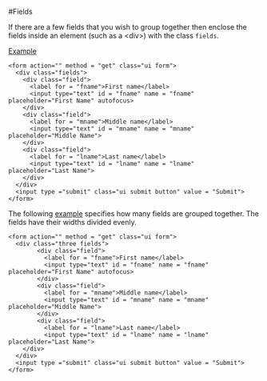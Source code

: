 
#Fields

If there are a few fields that you wish to group together then enclose the fields inside an element (such as a &lt;div&gt;) with the class `fields`.

<a href="archives/Class Htmls/ex2.html" target = "_blank">Example</a>

~~~
<form action="" method = "get" class="ui form">
  <div class="fields">
    <div class="field">
      <label for = "fname">First name</label>
      <input type="text" id = "fname" name = "fname" placeholder="First Name" autofocus>
    </div>
    <div class="field">
      <label for = "mname">Middle name</label>
      <input type="text" id = "mname" name = "mname"  placeholder="Middle Name">
    </div>
    <div class="field">
      <label for = "lname">Last name</label>
      <input type="text" id = "lname" name = "lname"  placeholder="Last Name">
    </div>
  </div>
  <input type ="submit" class="ui submit button" value = "Submit">
</form>
~~~

The following <a href="archives/Class Htmls/ex3.html" target = "_blank">example</a> specifies how many fields are grouped together. The fields 
have their widths divided evenly.

~~~
<form action="" method = "get" class="ui form">
  <div class="three fields">
        <div class="field">
	      <label for = "fname">First name</label>
	      <input type="text" id = "fname" name = "fname" placeholder="First Name" autofocus>
	    </div>
	    <div class="field">
	      <label for = "mname">Middle name</label>
	      <input type="text" id = "mname" name = "mname"  placeholder="Middle Name">
	    </div>
	    <div class="field">
	      <label for = "lname">Last name</label>
	      <input type="text" id = "lname" name = "lname"  placeholder="Last Name">
    </div>
  </div>
  <input type ="submit" class="ui submit button" value = "Submit">
</form>
~~~

